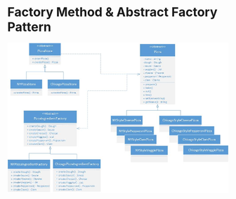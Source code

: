 # Factory Method & Abstract Factory Pattern
![jpg_1](./State-of-artPizza/State-of-artPizza_Diagram.jpg)
